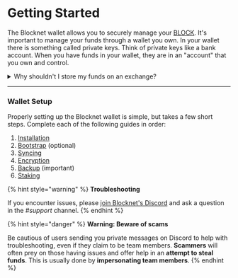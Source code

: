 # Getting Started

The Blocknet wallet allows you to securely manage your [BLOCK](https://docs.blocknet.co/blockchain/introduction). It's important to manage your funds through a wallet you own. In your wallet there is something called private keys. Think of private keys like a bank account. When you have funds in your wallet, they are in an "account" that you own and control.

<details>

<summary>Why shouldn't I store my funds on an exchange?</summary>

While you can store your funds on an exchange, it is risky to do so since you don't really own the wallet your funds are stored in. In other words, when you use an exchange, your funds are really in the exchanges "account" and they are just allowing you access.

These exchanges are highly unregulated, which can lead to issues. They have the ability to freeze withdrawals of funds, and while the exchange owners can tell users that their funds are safe, there is no way to guarantee this given the lack of rules and a regulating body.

Due to the large number of funds being stored on exchanges, it becomes a target for hackers. There is a huge risk storing funds on an exchange with [$1.7 billion stolen from exchanges in 2018](https://blockonomi.com/bitcoin-theft-skyrocketed-2-billion/) alone.

</details>

***

### Wallet Setup <a href="#wallet-setup" id="wallet-setup"></a>

Properly setting up the Blocknet wallet is simple, but takes a few short steps. Complete each of the following guides in order:

1. [Installation](https://docs.blocknet.co/wallet/installation)
2. [Bootstrap](https://docs.blocknet.co/wallet/syncing/#bootstrap) (optional)
3. [Syncing](https://docs.blocknet.co/wallet/syncing)
4. [Encryption](https://docs.blocknet.co/wallet/encrypting)
5. [Backup](https://docs.blocknet.co/wallet/backup-restore) (important)
6. [Staking](https://docs.blocknet.co/wallet/staking)

{% hint style="warning" %}
**Troubleshooting**

If you encounter issues, please [join Blocknet's Discord](https://discord.gg/vGa7GeCu8B) and ask a question in the _#support_ channel.
{% endhint %}

{% hint style="danger" %}
**Warning: Beware of scams**

Be cautious of users sending you private messages on Discord to help with troubleshooting, even if they claim to be team members. **Scammers** will often prey on those having issues and offer help in an **attempt to steal funds**. This is usually done by **impersonating team members**.
{% endhint %}
